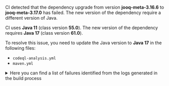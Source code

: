 CI detected that the dependency upgrade from version **jooq-meta-3.16.6** to **jooq-meta-3.17.0** has failed. 
The new version of the dependency require a different version of Java. 

CI uses **Java 11** (class version **55.0**). The new version of the dependency requires **Java 17** (class version **61.0**). 

To resolve this issue, you need to update the Java version to **Java 17** in the following files: 
- `codeql-analysis.yml`
- `maven.yml`

<details>
<summary>Here you can find a list of failures identified from the logs generated in the build process</summary>

*    > [ERROR] /jooq-meta-postgres-flyway/src/main/java/com/github/sabomichal/jooq/PostgresDDLDatabase.java:[50,16] cannot find symbol<br>[ERROR]   symbol:   variable DSL<br>[ERROR]   location: class com.github.sabomichal.jooq.PostgresDDLDatabase 

*    > [ERROR] /jooq-meta-postgres-flyway/src/main/java/com/github/sabomichal/jooq/PostgresDDLDatabase.java:[48,5] method does not override or implement a method from a supertype 

*    > [ERROR] /jooq-meta-postgres-flyway/src/main/java/com/github/sabomichal/jooq/PostgresDDLDatabase.java:[59,54] cannot find symbol<br>[ERROR]   symbol:   method getProperties()<br>[ERROR]   location: class com.github.sabomichal.jooq.PostgresDDLDatabase 

*    > [ERROR] /jooq-meta-postgres-flyway/src/main/java/com/github/sabomichal/jooq/PostgresDDLDatabase.java:[38,42] cannot find symbol<br>[ERROR]   symbol: class PostgresDatabase 

*    > [ERROR] /jooq-meta-postgres-flyway/src/main/java/com/github/sabomichal/jooq/PostgresDDLDatabase.java:[50,40] cannot find symbol<br>[ERROR]   symbol:   variable SQLDialect<br>[ERROR]   location: class com.github.sabomichal.jooq.PostgresDDLDatabase 

*    > [ERROR] /jooq-meta-postgres-flyway/src/main/java/com/github/sabomichal/jooq/PostgresDDLDatabase.java:[88,47] cannot find symbol<br>[ERROR]   symbol:   method getProperties()<br>[ERROR]   location: class com.github.sabomichal.jooq.PostgresDDLDatabase 

*    > [ERROR] /jooq-meta-postgres-flyway/src/main/java/com/github/sabomichal/jooq/PostgresDDLDatabase.java:[98,21] cannot find symbol<br>[ERROR]   symbol:   method isBlank(java.lang.String)<br>[ERROR]   location: class com.github.sabomichal.jooq.PostgresDDLDatabase 

*    > [ERROR] /jooq-meta-postgres-flyway/src/main/java/com/github/sabomichal/jooq/PostgresDDLDatabase.java:[40,26] cannot find symbol<br>[ERROR]   symbol:   class JooqLogger<br>[ERROR]   location: class com.github.sabomichal.jooq.PostgresDDLDatabase 

*    > [ERROR] /jooq-meta-postgres-flyway/src/main/java/com/github/sabomichal/jooq/PostgresDDLDatabase.java:[79,21] cannot find symbol<br>[ERROR]   symbol:   method isBlank(java.lang.String)<br>[ERROR]   location: class com.github.sabomichal.jooq.PostgresDDLDatabase 

*    > [ERROR] /jooq-meta-postgres-flyway/src/main/java/com/github/sabomichal/jooq/PostgresDDLDatabase.java:[40,43] cannot find symbol<br>[ERROR]   symbol:   variable JooqLogger<br>[ERROR]   location: class com.github.sabomichal.jooq.PostgresDDLDatabase 

*    > [ERROR] /jooq-meta-postgres-flyway/src/main/java/com/github/sabomichal/jooq/PostgresDDLDatabase.java:[17,22] cannot access org.jooq.tools.JooqLogger<br>[ERROR]   bad class file: /root/.m2/repository/org/jooq/jooq/3.17.0/jooq-3.17.0.jar(/org/jooq/tools/JooqLogger.class)<br>[ERROR]     class file has wrong version 61.0, should be 55.0<br>[ERROR]     Please remove or make sure it appears in the correct subdirectory of the classpath. 

*    > [ERROR] /jooq-meta-postgres-flyway/src/main/java/com/github/sabomichal/jooq/PostgresDDLDatabase.java:[23,29] cannot access org.jooq.tools.StringUtils<br>[ERROR]   bad class file: /root/.m2/repository/org/jooq/jooq/3.17.0/jooq-3.17.0.jar(/org/jooq/tools/StringUtils.class)<br>[ERROR]     class file has wrong version 61.0, should be 55.0<br>[ERROR]     Please remove or make sure it appears in the correct subdirectory of the classpath. 

*    > [ERROR] /jooq-meta-postgres-flyway/src/main/java/com/github/sabomichal/jooq/PostgresDDLDatabase.java:[109,17] cannot find symbol<br>[ERROR]   symbol:   method setConnection(java.sql.Connection)<br>[ERROR]   location: class com.github.sabomichal.jooq.PostgresDDLDatabase 

*    > [ERROR] /jooq-meta-postgres-flyway/src/main/java/com/github/sabomichal/jooq/PostgresDDLDatabase.java:[14,26] cannot access org.jooq.exception.DataAccessException<br>[ERROR]   bad class file: /root/.m2/repository/org/jooq/jooq/3.17.0/jooq-3.17.0.jar(/org/jooq/exception/DataAccessException.class)<br>[ERROR]     class file has wrong version 61.0, should be 55.0<br>[ERROR]     Please remove or make sure it appears in the correct subdirectory of the classpath. 

*    > [ERROR] /jooq-meta-postgres-flyway/src/main/java/com/github/sabomichal/jooq/PostgresDDLDatabase.java:[97,40] cannot find symbol<br>[ERROR]   symbol:   method getProperties()<br>[ERROR]   location: class com.github.sabomichal.jooq.PostgresDDLDatabase 

*    > [ERROR] /jooq-meta-postgres-flyway/src/main/java/com/github/sabomichal/jooq/PostgresDDLDatabase.java:[13,16] cannot access org.jooq.SQLDialect<br>[ERROR]   bad class file: /root/.m2/repository/org/jooq/jooq/3.17.0/jooq-3.17.0.jar(/org/jooq/SQLDialect.class)<br>[ERROR]     class file has wrong version 61.0, should be 55.0<br>[ERROR]     Please remove or make sure it appears in the correct subdirectory of the classpath. 

*    > [ERROR] /jooq-meta-postgres-flyway/src/main/java/com/github/sabomichal/jooq/PostgresDDLDatabase.java:[118,5] method does not override or implement a method from a supertype 

*    > [ERROR] /jooq-meta-postgres-flyway/src/main/java/com/github/sabomichal/jooq/PostgresDDLDatabase.java:[84,60] cannot find symbol<br>[ERROR]   symbol:   method getBasedir()<br>[ERROR]   location: class com.github.sabomichal.jooq.PostgresDDLDatabase 

*    > [ERROR] /jooq-meta-postgres-flyway/src/main/java/com/github/sabomichal/jooq/PostgresDDLDatabase.java:[78,44] cannot find symbol<br>[ERROR]   symbol:   method getProperties()<br>[ERROR]   location: class com.github.sabomichal.jooq.PostgresDDLDatabase 

*    > [ERROR] /jooq-meta-postgres-flyway/src/main/java/com/github/sabomichal/jooq/PostgresDDLDatabase.java:[16,30] cannot access org.jooq.meta.postgres.PostgresDatabase<br>[ERROR]   bad class file: /root/.m2/repository/org/jooq/jooq-meta/3.17.0/jooq-meta-3.17.0.jar(/org/jooq/meta/postgres/PostgresDatabase.class)<br>[ERROR]     class file has wrong version 61.0, should be 55.0<br>[ERROR]     Please remove or make sure it appears in the correct subdirectory of the classpath. 

*    > [ERROR] /jooq-meta-postgres-flyway/src/main/java/com/github/sabomichal/jooq/PostgresDDLDatabase.java:[18,27] cannot access org.jooq.tools.jdbc.JDBCUtils<br>[ERROR]   bad class file: /root/.m2/repository/org/jooq/jooq/3.17.0/jooq-3.17.0.jar(/org/jooq/tools/jdbc/JDBCUtils.class)<br>[ERROR]     class file has wrong version 61.0, should be 55.0<br>[ERROR]     Please remove or make sure it appears in the correct subdirectory of the classpath. 

*    > [ERROR] /jooq-meta-postgres-flyway/src/main/java/com/github/sabomichal/jooq/PostgresDDLDatabase.java:[61,21] cannot find symbol<br>[ERROR]   symbol:   method isBlank(java.lang.String)<br>[ERROR]   location: class com.github.sabomichal.jooq.PostgresDDLDatabase 

*    > [ERROR] /jooq-meta-postgres-flyway/src/main/java/com/github/sabomichal/jooq/PostgresDDLDatabase.java:[23,1] static import only from classes and interfaces 

*    > [ERROR] /jooq-meta-postgres-flyway/src/main/java/com/github/sabomichal/jooq/PostgresDDLDatabase.java:[49,15] cannot find symbol<br>[ERROR]   symbol:   class DSLContext<br>[ERROR]   location: class com.github.sabomichal.jooq.PostgresDDLDatabase 

*    > [ERROR] /jooq-meta-postgres-flyway/src/main/java/com/github/sabomichal/jooq/PostgresDDLDatabase.java:[89,21] cannot find symbol<br>[ERROR]   symbol:   method isBlank(java.lang.String)<br>[ERROR]   location: class com.github.sabomichal.jooq.PostgresDDLDatabase 

*    > [ERROR] /jooq-meta-postgres-flyway/src/main/java/com/github/sabomichal/jooq/PostgresDDLDatabase.java:[120,9] cannot find symbol<br>[ERROR]   symbol:   variable JDBCUtils<br>[ERROR]   location: class com.github.sabomichal.jooq.PostgresDDLDatabase 

*    > [ERROR] /jooq-meta-postgres-flyway/src/main/java/com/github/sabomichal/jooq/PostgresDDLDatabase.java:[126,9] cannot find symbol<br>[ERROR]   symbol:   variable super<br>[ERROR]   location: class com.github.sabomichal.jooq.PostgresDDLDatabase 

*    > [ERROR] /jooq-meta-postgres-flyway/src/main/java/com/github/sabomichal/jooq/PostgresDDLDatabase.java:[112,27] cannot find symbol<br>[ERROR]   symbol:   class DataAccessException<br>[ERROR]   location: class com.github.sabomichal.jooq.PostgresDDLDatabase 

*    > [ERROR] /jooq-meta-postgres-flyway/src/main/java/com/github/sabomichal/jooq/PostgresDDLDatabase.java:[15,21] cannot access org.jooq.impl.DSL<br>[ERROR]   bad class file: /root/.m2/repository/org/jooq/jooq/3.17.0/jooq-3.17.0.jar(/org/jooq/impl/DSL.class)<br>[ERROR]     class file has wrong version 61.0, should be 55.0<br>[ERROR]     Please remove or make sure it appears in the correct subdirectory of the classpath. 

*    > [ERROR] /jooq-meta-postgres-flyway/src/main/java/com/github/sabomichal/jooq/PostgresDDLDatabase.java:[12,16] cannot access org.jooq.DSLContext<br>[ERROR]   bad class file: /root/.m2/repository/org/jooq/jooq/3.17.0/jooq-3.17.0.jar(/org/jooq/DSLContext.class)<br>[ERROR]     class file has wrong version 61.0, should be 55.0<br>[ERROR]     Please remove or make sure it appears in the correct subdirectory of the classpath. 

</details>
